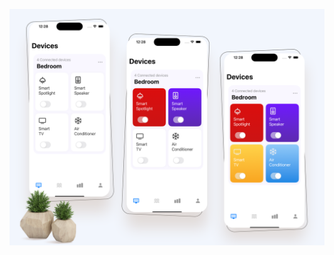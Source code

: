 <p align="center">
  <img width="700" align="center" src="https://github.com/kambizvb6/SmartHome/blob/main/Smart-Device.png"/>
</p>
